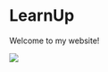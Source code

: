 <!DOCTYPE html>
<html>
<body>
  <h1>LearnUp</h1>
  <p>Welcome to my website!</p>
  <img src="https://img.freepik.com/foto-gratuito/veduta-di-un-animale-divertente_23-2151098313.jpg" />
</body>
</html>
